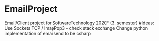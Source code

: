 # EmailProject
Email/Client project for SoftwareTechnology 2020F (3. semester)
#Ideas: 
Use Sockets TCP / ImapPop3 - check stack exchange
Change python implementation of emailsend to be csharp
